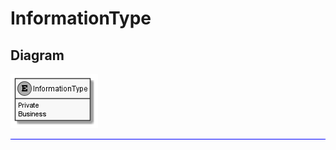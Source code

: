 ﻿# InformationType

## Diagram

![InformationType.png](./InformationType.png "InformationType")

<hr style="background: blue;" />
